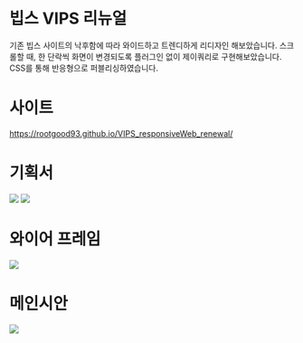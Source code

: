 # 빕스 VIPS 리뉴얼
기존 빕스 사이트의 낙후함에 따라 와이드하고 트렌디하게 리디자인 해보았습니다. 스크롤할 때, 한 단락씩 화면이 변경되도록 플러그인 없이 제이쿼리로 구현해보았습니다.
CSS를 통해 반응형으로 퍼블리싱하였습니다.
<br/>

# 사이트
<a href="https://rootgood93.github.io/VIPS_responsiveWeb_renewal/">https://rootgood93.github.io/VIPS_responsiveWeb_renewal/</a>
<br/>

# 기획서
<img src="https://user-images.githubusercontent.com/108649544/188542889-292ebbb3-c8ec-49f2-8c16-b5427d020057.jpg"/>
<img src="https://user-images.githubusercontent.com/108649544/188542892-990178a6-2cbf-4663-8dce-7c3b89d896eb.jpg"/>
<br/>

# 와이어 프레임
<img src="https://user-images.githubusercontent.com/108649544/188543506-a3a0a565-028a-4a69-bcdc-66c4aac9e68a.jpg"/>
<br/>

# 메인시안
<img src="https://user-images.githubusercontent.com/108649544/188543711-f12cc31b-7b4a-4371-b947-fd926c8293a4.jpg"/>

